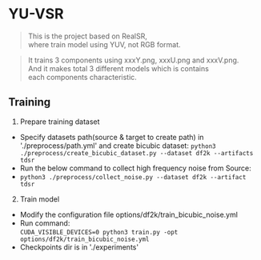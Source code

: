# YU-VSR

> This is the project based on RealSR,  
> where train model using YUV, not RGB format.  

> It trains 3 components using xxxY.png, xxxU.png and xxxV.png.  
> And it makes total 3 different models which is contains  
> each components characteristic.  

## Training 
1. Prepare training dataset
- Specify datasets path(source & target to create path) in './preprocess/path.yml' and create bicubic dataset: `python3 ./preprocess/create_bicubic_dataset.py --dataset df2k --artifacts tdsr`  
-  Run the below command to collect high frequency noise from Source:  
- `python3 ./preprocess/collect_noise.py --dataset df2k --artifact tdsr`  

2. Train model
- Modify the configuration file options/df2k/train_bicubic_noise.yml  
- Run command:  
`CUDA_VISIBLE_DEVICES=0 python3 train.py -opt options/df2k/train_bicubic_noise.yml`  
- Checkpoints dir is in './experiments'  
